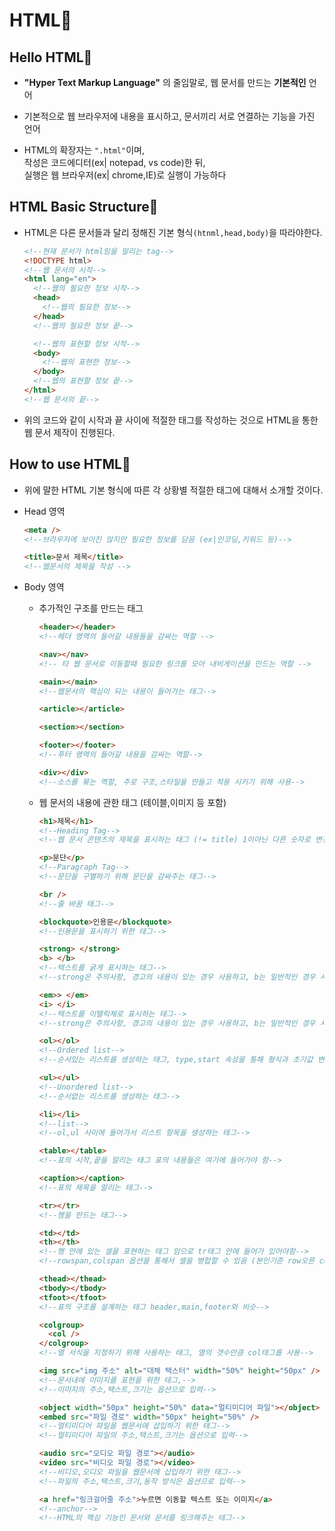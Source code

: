 # HTML📜

## Hello HTML👋

- **"Hyper Text Markup Language"** 의 줄임말로, 웹 문서를 만드는 **기본적인** 언어

- 기본적으로 웹 브라우저에 내용을 표시하고, 문서끼리 서로 연결하는 기능을 가진 언어

- HTML의 확장자는 `".html"`이며,<br>작성은 코드에디터(ex| notepad, vs code)한 뒤,<br> 실행은 웹 브라우저(ex| chrome,IE)로 실행이 가능하다

## HTML Basic Structure🧱

- HTML은 다른 문서들과 달리 정해진 기본 형식`(htnml,head,body)`을 따라야한다.

  ```html
  <!--현재 문서가 html임을 알리는 tag-->
  <!DOCTYPE html>
  <!--웹 문서의 시작-->
  <html lang="en">
    <!--웹의 필요한 정보 시작-->
    <head>
      <!--웹의 필요한 정보-->
    </head>
    <!--웹의 필요한 정보 끝-->

    <!--웹의 표현할 정보 시작-->
    <body>
      <!--웹의 표현한 정보-->
    </body>
    <!--웹의 표현할 정보 끝-->
  </html>
  <!--웹 문서의 끝-->
  ```

- 위의 코드와 같이 시작과 끝 사이에 적절한 태그를 작성하는 것으로 HTML을 통한 웹 문서 제작이 진행된다.

## How to use HTML📕

- 위에 말한 HTML 기본 형식에 따른 각 상황별 적절한 태그에 대해서 소개할 것이다.

- Head 영역

  ```html
  <meta />
  <!--브라우저에 보이진 않지만 필요한 정보를 담음 (ex|인코딩,키워드 등)-->

  <title>문서 제목</title>
  <!--웹문서의 제목을 작성 -->
  ```

- Body 영역

  - 추가적인 구조를 만드는 태그

    ```html
    <header></header>
    <!--헤더 영역의 들어갈 내용들을 감싸는 역할 -->

    <nav></nav>
    <!-- 타 웹 문서로 이동할때 필요한 링크를 모아 내비게이션을 만드는 역할 -->

    <main></main>
    <!--웹문서의 핵심이 되는 내용이 들어가는 태그-->

    <article></article>

    <section></section>

    <footer></footer>
    <!--푸터 영역의 들어갈 내용을 감싸는 역할-->

    <div></div>
    <!--소스를 묶는 역할, 주로 구조,스타일을 만들고 적용 시키기 위해 사용-->
    ```

  - 웹 문서의 내용에 관한 태그 (테이블,이미지 등 포함)

    ```html
    <h1>제목</h1>
    <!--Heading Tag-->
    <!--웹 문서 콘텐츠의 제목을 표시하는 태그 (!= title) 1이아닌 다른 숫자로 변경 가능-->

    <p>문단</p>
    <!--Paragraph Tag-->
    <!--문단을 구별하기 위해 문단을 감싸주는 태그-->

    <br />
    <!--줄 바꿈 태그-->

    <blockquote>인용문</blockquote>
    <!--인용문을 표시하기 위한 태그-->

    <strong> </strong>
    <b> </b>
    <!--텍스트를 굵게 표시하는 태그-->
    <!--strong은 주의사항, 경고의 내용이 있는 경우 사용하고, b는 일반적인 경우 사용-->

    <em>> </em>
    <i> </i>
    <!--텍스트를 이탤릭체로 표시하는 태그-->
    <!--strong은 주의사항, 경고의 내용이 있는 경우 사용하고, b는 일반적인 경우 사용-->

    <ol></ol>
    <!--Ordered list-->
    <!--순서있는 리스트를 생성하는 태그, type,start 속성을 통해 형식과 초기값 변경 가능 -->

    <ul></ul>
    <!--Unordered list-->
    <!--순서없는 리스트를 생성하는 태그-->

    <li></li>
    <!--list-->
    <!--ol,ul 사이에 들어가서 리스트 항목을 생성하는 태그-->

    <table></table>
    <!--표의 시작,끝을 알리는 태그 표의 내용들은 여기에 들어가야 함-->

    <caption></caption>
    <!--표의 제목을 알리는 태그-->

    <tr></tr>
    <!--행을 만드는 태그-->

    <td></td>
    <th></th>
    <!--행 안에 있는 셀을 표현하는 태그 임으로 tr태그 안에 들어가 있어야함-->
    <!--rowspan,colspan 옵션을 통해서 셀을 병합할 수 있음 (본인기준 row오른 col은 아래)-->

    <thead></thead>
    <tbody></tbody>
    <tfoot></tfoot>
    <!--표의 구조를 설계하는 태그 header,main,footer와 비슷-->

    <colgroup>
      <col />
    </colgroup>
    <!--열 서식을 지정하기 위해 사용하는 태그, 열의 갯수만큼 col태그를 사용-->

    <img src="img 주소" alt="대체 택스터" width="50%" height="50px" />
    <!--문서내에 이미지를 표현을 위한 태그,-->
    <!--이미지의 주소,택스트,크기는 옵션으로 입력-->

    <object width="50px" height="50%" data="멀티미디어 파일"></object>
    <embed src="파일 경로" width="50px" height="50%" />
    <!--멀티미디어 파일을 웹문서에 삽입하기 위한 태그-->
    <!--멀티미디어 파일의 주소,택스트,크기는 옵션으로 입력-->

    <audio src="오디오 파일 경로"></audio>
    <video src="비디오 파일 경로"></video>
    <!--비디오,오디오 파일을 웹문서에 삽입하기 위한 태그-->
    <!--파일의 주소,택스트,크기,동작 방식은 옵션으로 입력-->

    <a href="링크걸어줄 주소">누르면 이동할 텍스트 또는 이미지</a>
    <!--anchor-->
    <!--HTML의 핵심 기능인 문서와 문서를 링크해주는 테그-->
    ```
